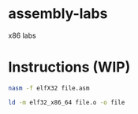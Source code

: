 # assembly-labs
x86 labs

# Instructions (WIP)

```bash
nasm -f elfX32 file.asm

ld -m elf32_x86_64 file.o -o file
```
